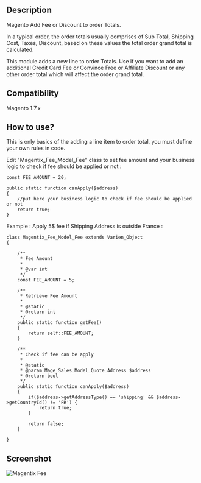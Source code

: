 Description
-----------

Magento Add Fee or Discount to order Totals.

In a typical order, the order totals usually comprises of Sub Total, Shipping Cost, Taxes, Discount, based on these values the total order grand total is calculated.

This module adds a new line to order Totals. Use if you want to add an additional Credit Card Fee or Convince Free or Affiliate Discount or any other order total which will affect the order grand total.



Compatibility
-------------

Magento 1.7.x



How to use?
-----------

This is only basics of the adding a line item to order total, you must define your own rules in code.

Edit "Magentix_Fee_Model_Fee" class to set fee amount and your business logic to check if fee should be applied or not :

```
const FEE_AMOUNT = 20;
```

```
public static function canApply($address)
{
    //put here your business logic to check if fee should be applied or not
    return true;
}
```

Example : Apply 5$ fee if Shipping Address is outside France :


```
class Magentix_Fee_Model_Fee extends Varien_Object
{

    /**
     * Fee Amount
     *
     * @var int
     */
    const FEE_AMOUNT = 5;

    /**
     * Retrieve Fee Amount
     *
     * @static
     * @return int
     */
    public static function getFee()
    {
        return self::FEE_AMOUNT;
    }

    /**
     * Check if fee can be apply
     *
     * @static
     * @param Mage_Sales_Model_Quote_Address $address
     * @return bool
     */
    public static function canApply($address)
    {
        if($address->getAddressType() == 'shipping' && $address->getCountryId() != 'FR') {
            return true;
        }

        return false;
    }

}

```


Screenshot
----------

![Magentix Fee](https://raw.github.com/magentix/Fee/master/screenshots/magento_fee.png "Magentix Fee")